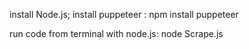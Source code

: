 install Node.js;
install puppeteer : npm install puppeteer 

run code from terminal with node.js: node Scrape.js

